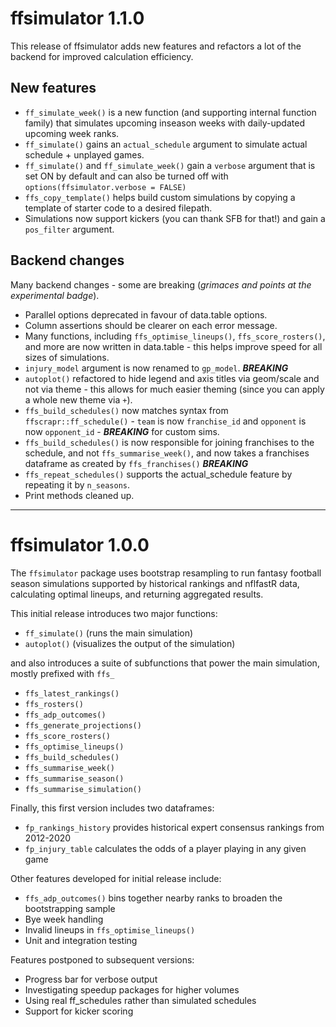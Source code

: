 # ffsimulator 1.1.0

This release of ffsimulator adds new features and refactors a lot of the backend for improved calculation efficiency.

## New features

- `ff_simulate_week()` is a new function (and supporting internal function family) that simulates upcoming inseason weeks with daily-updated upcoming week ranks.
- `ff_simulate()` gains an `actual_schedule` argument to simulate actual schedule + unplayed games.
- `ff_simulate()` and `ff_simulate_week()` gain a `verbose` argument that is set ON by default and can also be turned off with `options(ffsimulator.verbose = FALSE)`
- `ffs_copy_template()` helps build custom simulations by copying a template of starter code to a desired filepath.
- Simulations now support kickers (you can thank SFB for that!) and gain a `pos_filter` argument.

## Backend changes

Many backend changes - some are breaking (*grimaces and points at the experimental badge*).

- Parallel options deprecated in favour of data.table options. 
- Column assertions should be clearer on each error message.
- Many functions, including `ffs_optimise_lineups()`, `ffs_score_rosters()`, and more are now written in data.table - this helps improve speed for all sizes of simulations. 
- `injury_model` argument is now renamed to `gp_model`. ***BREAKING***
- `autoplot()` refactored to hide legend and axis titles via geom/scale and not via theme - this allows for much easier theming (since you can apply a whole new theme via `+`).
- `ffs_build_schedules()` now matches syntax from `ffscrapr::ff_schedule()` - `team` is now `franchise_id` and `opponent` is now `opponent_id` - ***BREAKING*** for custom sims.
- `ffs_build_schedules()` is now responsible for joining franchises to the schedule, and not `ffs_summarise_week()`, and now takes a franchises dataframe as created by `ffs_franchises()` ***BREAKING***
- `ffs_repeat_schedules()` supports the actual_schedule feature by repeating it by `n_seasons`.
- Print methods cleaned up.

---

# ffsimulator 1.0.0

The `ffsimulator` package uses bootstrap resampling to run fantasy football season simulations supported by historical rankings and nflfastR data, calculating optimal lineups, and returning aggregated results.

This initial release introduces two major functions:

-   `ff_simulate()` (runs the main simulation)
-   `autoplot()` (visualizes the output of the simulation)

and also introduces a suite of subfunctions that power the main simulation, mostly prefixed with `ffs_`

-   `ffs_latest_rankings()`
-   `ffs_rosters()`
-   `ffs_adp_outcomes()`
-   `ffs_generate_projections()`
-   `ffs_score_rosters()`
-   `ffs_optimise_lineups()`
-   `ffs_build_schedules()`
-   `ffs_summarise_week()`
-   `ffs_summarise_season()`
-   `ffs_summarise_simulation()`

Finally, this first version includes two dataframes:

-   `fp_rankings_history` provides historical expert consensus rankings from 2012-2020
-   `fp_injury_table` calculates the odds of a player playing in any given game

Other features developed for initial release include:

-   `ffs_adp_outcomes()` bins together nearby ranks to broaden the bootstrapping sample
-   Bye week handling
-   Invalid lineups in `ffs_optimise_lineups()`
-   Unit and integration testing

Features postponed to subsequent versions:

-   Progress bar for verbose output
-   Investigating speedup packages for higher volumes
-   Using real ff_schedules rather than simulated schedules
-   Support for kicker scoring
